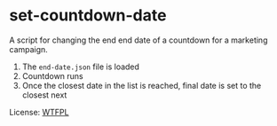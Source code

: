 # set-countdown-date

A script for changing the end end date of a countdown for a marketing campaign. 

1. The `end-date.json` file is loaded
2. Countdown runs
3. Once the closest date in the list is reached, final date is set to the closest next

License: [WTFPL](http://www.wtfpl.net/)
